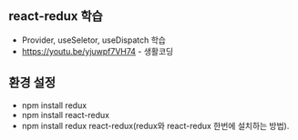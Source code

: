 ## react-redux 학습
- Provider, useSeletor, useDispatch 학습
- https://youtu.be/yjuwpf7VH74 - 생활코딩

## 환경 설정
- npm install redux
- npm install react-redux
- npm install redux react-redux(redux와 react-redux 한번에 설치하는 방법).